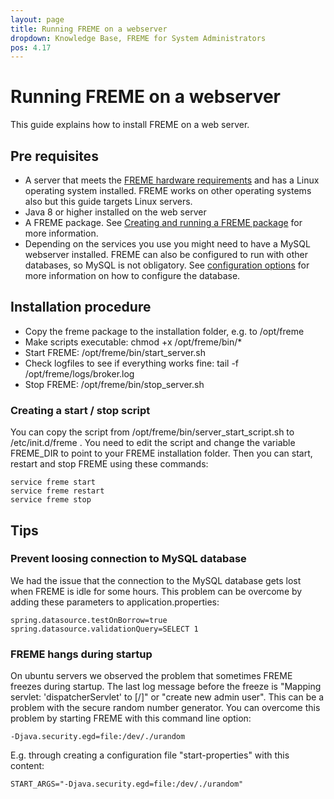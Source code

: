 ```yaml
---
layout: page
title: Running FREME on a webserver
dropdown: Knowledge Base, FREME for System Administrators
pos: 4.17
---
```

# Running FREME on a webserver

This guide explains how to install FREME on a web server.

## Pre requisites

* A server that meets the [FREME hardware requirements](freme-hardware-requirements.html) and has a Linux operating system installed. FREME works on other operating systems also but this guide targets Linux servers.
* Java 8 or higher installed on the web server
* A FREME package. See [Creating and running a FREME package](creating-and-running-a-freme-package.html) for more information.
* Depending on the services you use you might need to have a MySQL webserver installed. FREME can also be configured to run with other databases, so MySQL is not obligatory. See [configuration options](../freme-for-sysadmins/configuration-options.html) for more information on how to configure the database.

## Installation procedure

* Copy the freme package to the installation folder, e.g. to /opt/freme
* Make scripts executable: chmod +x /opt/freme/bin/*
* Start FREME: /opt/freme/bin/start_server.sh
* Check logfiles to see if everything works fine: tail -f /opt/freme/logs/broker.log
* Stop FREME: /opt/freme/bin/stop_server.sh

### Creating a start / stop script

You can copy the script from /opt/freme/bin/server_start_script.sh to /etc/init.d/freme . You need to edit the script and change the variable FREME_DIR to point to your FREME installation folder. Then you can start, restart and stop FREME using these commands:

```
service freme start
service freme restart
service freme stop
```

## Tips

### Prevent loosing connection to MySQL database

We had the issue that the connection to the MySQL database gets lost when FREME is idle for some hours. This problem can be overcome by adding these parameters to application.properties:

```
spring.datasource.testOnBorrow=true
spring.datasource.validationQuery=SELECT 1
```

### FREME hangs during startup

On ubuntu servers we observed the problem that sometimes FREME freezes during startup. The last log message before the freeze is "Mapping servlet: 'dispatcherServlet' to [/]" or "create new admin user". This can be a problem with the secure random number generator. You can overcome this problem by starting FREME with this command line option:

```
-Djava.security.egd=file:/dev/./urandom
```

E.g. through creating a configuration file "start-properties" with this content:

```
START_ARGS="-Djava.security.egd=file:/dev/./urandom"
```
